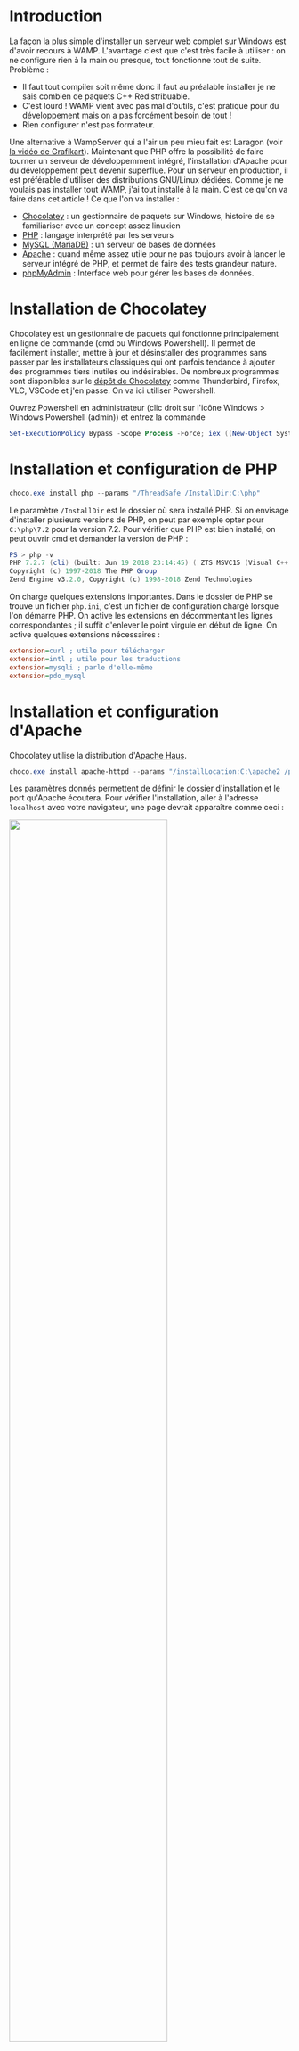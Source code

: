 <!--
.. title: Installer un serveur web sur Windows à la main (sans Wampserver)
.. slug: installer-un-serveur-web-sur-windows-sans-wamp
.. date: 2018-07-18 11:05:51 UTC+02:00
.. tags: Windows, Serveur, WAMP
.. category: Mémo
.. link: 
.. description: 
.. type: text
-->

# Introduction

La façon la plus simple d'installer un serveur web complet sur Windows est d'avoir recours à WAMP. L'avantage c'est que c'est très facile à utiliser : on ne configure rien à la main ou presque, tout fonctionne tout de suite. Problème :

* Il faut tout compiler soit même donc il faut au préalable installer je ne sais combien de paquets C++ Redistribuable.
* C'est lourd ! WAMP vient avec pas mal d'outils, c'est pratique pour du développement mais on a pas forcément besoin de tout !
* Rien configurer n'est pas formateur.

Une alternative à WampServer qui a l'air un peu mieu fait est Laragon (voir [la vidéo de Grafikart](https://www.grafikart.fr/tutoriels/php/laragon-1010)). Maintenant que PHP offre la possibilité de faire tourner un serveur de développemment intégré, l'installation d'Apache pour du développement peut devenir superflue. Pour un serveur en production, il est préférable d'utiliser des distributions GNU/Linux dédiées. Comme je ne voulais pas installer tout WAMP, j'ai tout installé à la main. C'est ce qu'on va faire dans cet article ! Ce que l'on va installer :

* [Chocolatey](https://chocolatey.org) : un gestionnaire de paquets sur Windows, histoire de se familiariser avec un concept assez linuxien
* [PHP](http://php.net/) : langage interprété par les serveurs
* [MySQL (MariaDB)](https://mariadb.org/) : un serveur de bases de données
* [Apache](http://httpd.apache.org/) : quand même assez utile pour ne pas toujours avoir à lancer le serveur intégré de PHP, et permet de faire des tests grandeur nature.
* [phpMyAdmin](https://www.phpmyadmin.net/) : Interface web pour gérer les bases de données.


<!-- TEASER_END -->

# Installation de Chocolatey

Chocolatey est un gestionnaire de paquets qui fonctionne principalement en ligne de commande (cmd ou Windows Powershell). Il permet de facilement installer, mettre à jour et désinstaller des programmes sans passer par les installateurs classiques qui ont parfois tendance à ajouter des programmes tiers inutiles ou indésirables. De nombreux programmes sont disponibles sur le [dépôt de Chocolatey](https://chocolatey.org/packages) comme Thunderbird, Firefox, VLC, VSCode et j'en passe. On va ici utiliser Powershell.

Ouvrez Powershell en administrateur (clic droit sur l'icône Windows > Windows Powershell (admin)) et entrez la commande

```powershell
Set-ExecutionPolicy Bypass -Scope Process -Force; iex ((New-Object System.Net.WebClient).DownloadString('https://chocolatey.org/install.ps1'))
```

# Installation et configuration de PHP

```powershell
choco.exe install php --params "/ThreadSafe /InstallDir:C:\php"
```

Le paramètre `/InstallDir` est le dossier où sera installé PHP. Si on envisage d'installer plusieurs versions de PHP, on peut par exemple opter pour `C:\php\7.2` pour la version 7.2. Pour vérifier que PHP est bien installé, on peut ouvrir cmd et demander la version de PHP&nbsp;:

```powershell
PS > php -v
PHP 7.2.7 (cli) (built: Jun 19 2018 23:14:45) ( ZTS MSVC15 (Visual C++ 2017) x64 )
Copyright (c) 1997-2018 The PHP Group
Zend Engine v3.2.0, Copyright (c) 1998-2018 Zend Technologies
```

On charge quelques extensions importantes. Dans le dossier de PHP se trouve un fichier `php.ini`, c'est un fichier de configuration chargé lorsque l'on démarre PHP. On active les extensions en décommentant les lignes correspondantes&nbsp;; il suffit d'enlever le point virgule en début de ligne. On active quelques extensions nécessaires&nbsp;:

```ini
extension=curl ; utile pour télécharger
extension=intl ; utile pour les traductions
extension=mysqli ; parle d'elle-même
extension=pdo_mysql
```

# Installation et configuration d'Apache

Chocolatey utilise la distribution d'[Apache Haus](https://www.apachehaus.com/).

```powershell
choco.exe install apache-httpd --params "/installLocation:C:\apache2 /port:80"
```

Les paramètres donnés permettent de définir le dossier d'installation et le port qu'Apache écoutera. Pour vérifier l'installation, aller à l'adresse `localhost` avec votre navigateur, une page devrait apparaître comme ceci&nbsp;:

<img src="/apache_index.png"
    width="75%"
    class="center-block" />

Dans le dossier d'Apache se trouve un dossier `conf` et dans celui-ci un fichier `httpd.conf`. On ajoute ces lignes au début de celui-ci&nbsp;:

```conf
AddHandler application/x-httpd-php .php
AddType application/x-httpd-php .php .html
LoadModule php7_module "c:/php/php7apache2_4.dll"
PHPIniDir "c:/php" 
```

Les deux premières lignes indiquent en gros à Apache qu'il faut associer les extensions .php et .html à PHP. La troisième et la quatrième indiquent où se trouve PHP et un module nécessaire à Apache.

Il faut également indiquer à Apache de lire en priorité les fichiers PHP, on cherche `DirectoryIndex` et on ajoute `index.php`&nbsp;:

```conf
<IfModule dir_module>
    DirectoryIndex index.php index.html
</IfModule>
```

Maintenant que l'on a modifié la configuration d'Apache, il faut redémarrer le service. Deux méthodes :

* utiliser l'interface graphique `ApacheMonitor.exe` situé dans le dossier `bin` d'Apache&nbsp;;
* aller dans les services de Windows et redémarrer le service Apache à la main.

Pour vérifier que ça a marché, on peut créer un fichier dans le dossier `htdocs` (là où se trouvent les fichiers de vos sites) un fichier `index.php` qui comportera&nbsp;:

```php
<?php 
phpinfo()
?>
```

En se rendant à `localhost`, on devrait alors voir&nbsp;:

<img src="/phpinfo.png"
    width="75%"
    class="center-block" />

# Installation de MariaDB et de phpMyAdmin

```powershell
choco.exe install mariadb
```

Au moment où j'écris ce mémo, la commande précédente est cassée, il faut donc passer par le site officiel (rien de grave). Pendant l'installation, il faut créer un compte root, bien mémoriser le mot de passe&nbsp;! Pour gérer les bases de données, on peut utiliser l'outil HeidiSQL fourni avec MariaDB ou bien la célèbre interface web phpMyAdmin. Deux moyens de l'installer&nbsp;: en téléchargeant l'archive sur le site officiel ou bien avec Composer, le gestionnaire de dépendances PHP.

```powershell
choco.exe install composer
```

Puis dans le dossier `htdocs`&nbsp;:

```powershell
composer create-project phpmyadmin/phpmyadmin
```

Dans le cas où on utilise l'archive, la décompresser dans le dossier `htdocs`. On se rend ensuite à l'adresse `localhost/phpmyadmin/setup`. En bas, choisir Français, cliquer sur Télécharger, et copier le fichier `conf.inc.php` obtenu à la racine de phpMyAdmin (`htdocs/phpmyadmin/`). On peut alors se connecter à phpMyAdmin en root avec le mot de passe indiqué lors de l'installation. A la première connexion, phpMyAdmin n'est pas configuré&nbsp;; dans le bandeau en bas, cliquer sur Analyse du problème, puis sur Créer. Ça y est, la configuration est terminée ! L'ordinateur possède maintenant une pile WAMP&nbsp;! On peut commencer à développer des sites web dans `htdocs`.

# Remarques sur les mises à jour

Avec Chocolatey, il est en général facile de tout mettre à jour, à coup de `choco.exe update all`. Cependant, cela ne prend pas en compte les arguments que l'on a saisis lors des installations ! Pour celles-ci il faut `choco.exe update` le programme spécifique avec les même arguments. On fera alors un `choco.exe update --exclude=<paquets sensibles> all`.